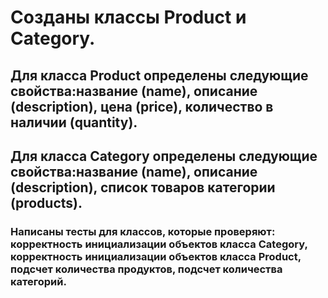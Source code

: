 # Созданы классы Product и Category.

## Для класса Product определены следующие свойства:название (name), описание (description), цена (price), количество в наличии (quantity).
## Для класса Category определены следующие свойства:название (name), описание (description), список товаров категории (products).

### Написаны тесты для классов, которые проверяют: корректность инициализации объектов класса Category, корректность инициализации объектов класса Product, подсчет количества продуктов, подсчет количества категорий.